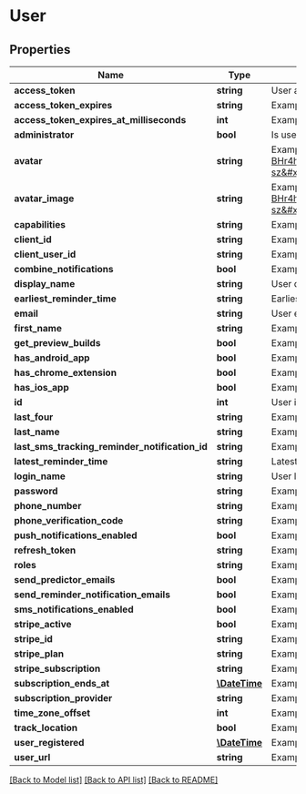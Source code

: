 # User

## Properties
Name | Type | Description | Notes
------------ | ------------- | ------------- | -------------
**access_token** | **string** | User access token | 
**access_token_expires** | **string** | Example: 2018-08-08 02:41:19 | [optional] 
**access_token_expires_at_milliseconds** | **int** | Example: 1533696079000 | [optional] 
**administrator** | **bool** | Is user administrator | 
**avatar** | **string** | Example: https://lh6.googleusercontent.com/-BHr4hyUWqZU/AAAAAAAAAAI/AAAAAAAIG28/2Lv0en738II/photo.jpg?sz&#x3D;50 | [optional] 
**avatar_image** | **string** | Example: https://lh6.googleusercontent.com/-BHr4hyUWqZU/AAAAAAAAAAI/AAAAAAAIG28/2Lv0en738II/photo.jpg?sz&#x3D;50 | [optional] 
**capabilities** | **string** | Example: a:1:{s:13:\&quot;administrator\&quot;;b:1;} | [optional] 
**client_id** | **string** | Example: quantimodo | [optional] 
**client_user_id** | **string** | Example: 118444693184829555362 | [optional] 
**combine_notifications** | **bool** | Example: 1 | [optional] 
**display_name** | **string** | User display name | 
**earliest_reminder_time** | **string** | Earliest time user should get notifications. Example: 05:00:00 | [optional] 
**email** | **string** | User email | 
**first_name** | **string** | Example: Mike | [optional] 
**get_preview_builds** | **bool** | Example: false | [optional] 
**has_android_app** | **bool** | Example: false | [optional] 
**has_chrome_extension** | **bool** | Example: false | [optional] 
**has_ios_app** | **bool** | Example: false | [optional] 
**id** | **int** | User id | 
**last_four** | **string** | Example: 2009 | [optional] 
**last_name** | **string** | Example: Sinn | [optional] 
**last_sms_tracking_reminder_notification_id** | **string** | Example: | [optional] 
**latest_reminder_time** | **string** | Latest time user should get notifications. Example: 23:00:00 | [optional] 
**login_name** | **string** | User login name | 
**password** | **string** | Example: PASSWORD | [optional] 
**phone_number** | **string** | Example: | [optional] 
**phone_verification_code** | **string** | Example: | [optional] 
**push_notifications_enabled** | **bool** | Example: 1 | [optional] 
**refresh_token** | **string** | Example: 6e99b113d85586de1f92468433f2df1e666647cb | [optional] 
**roles** | **string** | Example: [\&quot;admin\&quot;] | [optional] 
**send_predictor_emails** | **bool** | Example: 1 | [optional] 
**send_reminder_notification_emails** | **bool** | Example: 1 | [optional] 
**sms_notifications_enabled** | **bool** | Example: false | [optional] 
**stripe_active** | **bool** | Example: 1 | [optional] 
**stripe_id** | **string** | Example: cus_A8CEmcvl8jwLhV | [optional] 
**stripe_plan** | **string** | Example: monthly7 | [optional] 
**stripe_subscription** | **string** | Example: sub_ANTx3nOE7nzjQf | [optional] 
**subscription_ends_at** | [**\DateTime**](\DateTime.md) | Example: | [optional] 
**subscription_provider** | **string** | Example: google | [optional] 
**time_zone_offset** | **int** | Example: 300 | [optional] 
**track_location** | **bool** | Example: 1 | [optional] 
**user_registered** | [**\DateTime**](\DateTime.md) | Example: 2013-12-03 15:25:13 | [optional] 
**user_url** | **string** | Example: https://plus.google.com/+MikeSinn | [optional] 

[[Back to Model list]](../README.md#documentation-for-models) [[Back to API list]](../README.md#documentation-for-api-endpoints) [[Back to README]](../README.md)


